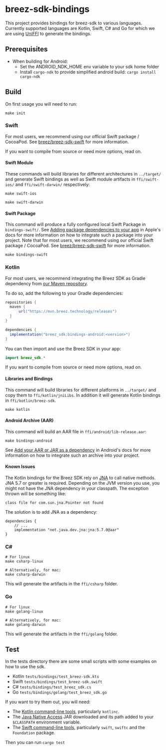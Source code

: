 # breez-sdk-bindings

This project provides bindings for breez-sdk to various languages.
Currently supported languages are Kotlin, Swift, C# and Go for which we are using [UniFFI](https://github.com/mozilla/uniffi-rs) to generate the bindings.

## Prerequisites
* When building for Android:
  * Set the ANDROID_NDK_HOME env variable to your sdk home folder
  * Install `cargo-ndk` to provide simplified android build: ```cargo install cargo-ndk```

## Build

On first usage you will need to run:

```
make init
```

### Swift

For most users, we recommend using our official Swift package / CocoaPod. See [breez/breez-sdk-swift](https://github.com/breez/breez-sdk-swift) for more information.

If you want to compile from source or need more options, read on.

#### Swift Module

These commands will build libraries for different architectures in `../target/` and generate Swift bindings as well as Swift module artifacts in `ffi/swift-ios/` and `ffi/swift-darwin/` respectively:

```
make swift-ios
```

```
make swift-darwin
```

#### Swift Package

This command will produce a fully configured local Swift Package in `bindings-swift/`.
See [Adding package dependencies to your app](https://developer.apple.com/documentation/xcode/adding-package-dependencies-to-your-app) in Apple's docs for more information on how to integrate such a package into your project. Note that for most users, we recommend using our official Swift package / CocoaPod. See [breez/breez-sdk-swift](https://github.com/breez/breez-sdk-swift) for more information.

```
make bindings-swift
```

### Kotlin

For most users, we recommend integrating the Breez SDK as Gradle dependency from [our Maven repository](https://mvn.breez.technology/releases).

To do so, add the following to your Gradle dependencies:

``` groovy
repositories {
  maven {
      url("https://mvn.breez.technology/releases")
  }
}

dependencies {
  implementation("breez_sdk:bindings-android:<version>")
}
```

You can then import and use the Breez SDK in your app:

``` kotlin
import breez_sdk.*
```

If you want to compile from source or need more options, read on.

#### Libraries and Bindings

This command will build libraries for different platforms in `../target/` and copy them to `ffi/kotlin/jniLibs`.
In addition it will generate Kotlin bindings in `ffi/kotlin/breez-sdk`.

```
make kotlin
```

#### Android Archive (AAR)

This command will build an AAR file in `ffi/android/lib-release.aar`:

```
make bindings-android
```

See [Add your AAR or JAR as a dependency](https://developer.android.com/studio/projects/android-library#psd-add-aar-jar-dependency) in Android's docs for more information on how to integrate such an archive into your project.

#### Known Issues

The Kotlin bindings for the Breez SDK rely on [JNA](https://github.com/java-native-access/jna) to call native methods. JNA 5.7 or greater is required. Depending on the JVM version you use, you might not have the JNA dependency in your classpath. The exception thrown will be something like:

```
class file for com.sun.jna.Pointer not found
```

The solution is to add JNA as a dependency:

```
dependencies {
    // ...
    implementation "net.java.dev.jna:jna:5.7.0@aar"
}
```

### C#

```
# For linux
make csharp-linux

# Alternatively, for mac:
make csharp-darwin
```

This will generate the artifacts in the `ffi/csharp` folder.

### Go

```
# For linux
make golang-linux

# Alternatively, for mac:
make golang-darwin
```

This will generate the artifacts in the `ffi/golang` folder.

## Test

In the tests directory there are some small scripts with some examples on how to use the sdk.
  * Kotlin `tests/bindings/test_breez-sdk.kts`
  * Swift `tests/bindings/test_breez-sdk.swift`  
  * C# `tests/bindings/test_breez_sdk.cs`
  * Go `tests/bindings/golang/test_breez_sdk.go`

If you want to try them out, you will need:

* The [Kotlin command-line tools](https://kotlinlang.org/docs/tutorials/command-line.html), particularly `kotlinc`.
* The [Java Native Access](https://github.com/java-native-access/jna#download) JAR downloaded and its path
  added to your `$CLASSPATH` environment variable.
* The [Swift command-line tools](https://swift.org/download/), particularly `swift`, `swiftc` and
  the `Foundation` package.

Then you can run ```cargo test```
